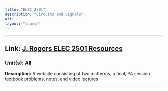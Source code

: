 ```yaml
---
title: "ELEC 2501"
description: "Circuits and Signals"
alt:
layout: "course"
---
```


---

## Link: [J. Rogers ELEC 2501 Resources](https://www.doe.carleton.ca/~jrogers/ELEC2501/ELECTRONICS%202501.htm)

### Unit(s): All

**Description:** A website consisting of two midterms, a final, PA session textbook problems, notes, and video lectures

---
